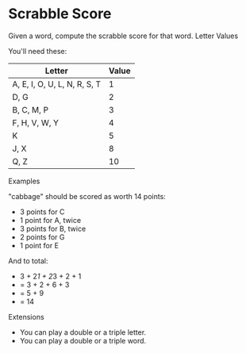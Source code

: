 # Scrabble Score

Given a word, compute the scrabble score for that word.
Letter Values

You'll need these:

| Letter                        | Value |
|-------------------------------|-------|
| A, E, I, O, U, L, N, R, S, T  | 1     |
| D, G                          | 2     |
| B, C, M, P                    | 3     |
| F, H, V, W, Y                 | 4     |
| K                             | 5     |
| J, X                          | 8     |
| Q, Z                          | 10    |

Examples

"cabbage" should be scored as worth 14 points:

- 3 points for C
- 1 point for A, twice
- 3 points for B, twice
- 2 points for G
- 1 point for E

And to total:

- 3 + 2*1 + 2*3 + 2 + 1
- = 3 + 2 + 6 + 3
- = 5 + 9
- = 14

Extensions

- You can play a double or a triple letter.
- You can play a double or a triple word.
